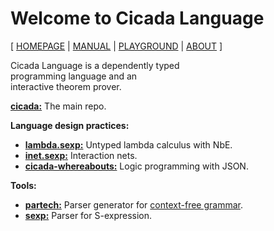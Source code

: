 # Welcome to Cicada Language

[ [HOMEPAGE](https://cicada-lang.org)
| [MANUAL](https://readonly.link/manuals/cicada-lang/cicada)
| [PLAYGROUND](https://cicada-lang.org/playground)
| [ABOUT](https://cicada-lang.org/about) ]

Cicada Language is a dependently typed <br>
programming language and an <br>
interactive theorem prover. <br>

[**cicada:**](https://github.com/cicada-lang/cicada) The main repo.

**Language design practices:**

- [**lambda.sexp:**](https://github.com/cicada-lang/lambda.sexp) Untyped lambda calculus with NbE.
- [**inet.sexp:**](https://github.com/cicada-lang/inet.sexp) Interaction nets.
- [**cicada-whereabouts:**](https://github.com/cicada-lang/cicada-whereabouts) Logic programming with JSON.

**Tools:**

- [**partech:**](https://github.com/cicada-lang/partech) Parser generator for [context-free grammar](https://en.wikipedia.org/wiki/Context-free_grammar).
- [**sexp:**](https://github.com/cicada-lang/sexp) Parser for S-expression.
